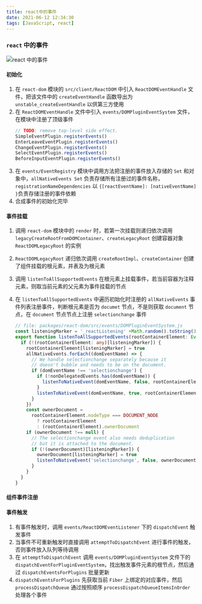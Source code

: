 ```yaml
---
title: react中的事件
date: 2021-06-12 12:34:30
tags: [JavaScript, react]
---
```


### `react` 中的事件

![react 中的事件](/images/react-event.jpg)

#### 初始化

1. 在 `react-dom` 模块的 `src/client/ReactDOM` 中引入 `ReactDOMEventHandle` 文件，把该文件中的 `createEventHandle` 函数导出为 `unstable_createEventHandle` 以供第三方使用
2. 在 `ReactDOMEventHandle` 文件中引入 `events/DOMPluginEventSystem` 文件，在模块中注册了顶级事件
   ```js
   // TODO: remove top-level side effect.
   SimpleEventPlugin.registerEvents()
   EnterLeaveEventPlugin.registerEvents()
   ChangeEventPlugin.registerEvents()
   SelectEventPlugin.registerEvents()
   BeforeInputEventPlugin.registerEvents()
   ```
3. 在 `events/EventRegistry` 模块中调用方法把注册的事件放入存储的 `Set` 和对象中，`allNativeEvents Set` 负责存储所有注册过的事件名称，`registrationNameDependencies` 以 `{[reactEventName]: [nativeEventName] }`负责存储注册的事件依赖
4. 合成事件的初始化完毕

#### 事件挂载

1.  调用 `react-dom` 模块中的 `render` 时，若第一次挂载则递归依次调用 `legacyCreateRootFromDOMContainer`、`createLegacyRoot` 创建容器对象 `ReactDOMLegacyRoot` 的实例
2.  `ReactDOMLegacyRoot` 递归依次调用 `createRootImpl`、`createContainer` 创建了组件挂载的根元素，并表及为根元素
3.  调用 `listenToAllSupportedEvents` 在根元素上挂载事件，若当前容器为注释元素，则取当前元素的父元素为事件挂载的节点
4.  在 `listenToAllSupportedEvents` 中遍历初始化时注册的 `allNativeEvents` 事件列表注册事件，判断根元素是否为 `documet` 节点，不是则获取 `document` 节点，在 `document` 节点节点上注册 `selectionchange` 事件

    ```ts
    // file: packages/react-dom/src/events/DOMPluginEventSystem.js
    const listeningMarker = '_reactListening' +Math.random().toString(36).slice(2);
    export function listenToAllSupportedEvents(rootContainerElement: EventTarget) {
      if (!(rootContainerElement: any)[listeningMarker]) {
        rootContainerElement[listeningMarker] = true
        allNativeEvents.forEach((domEventName) => {
          // We handle selectionchange separately because it
          // doesn't bubble and needs to be on the document.
          if (domEventName !== 'selectionchange') {
            if (!nonDelegatedEvents.has(domEventName)) {
              listenToNativeEvent(domEventName, false, rootContainerElement)
            }
            listenToNativeEvent(domEventName, true, rootContainerElement)
          }
        })
        const ownerDocument =
          rootContainerElement.nodeType === DOCUMENT_NODE
            ? rootContainerElement
            : (rootContainerElement).ownerDocument
        if (ownerDocument !== null) {
          // The selectionchange event also needs deduplication
          // but it is attached to the document.
          if (!(ownerDocument)[listeningMarker]) {
            ownerDocument[listeningMarker] = true
            listenToNativeEvent('selectionchange', false, ownerDocument)
          }
        }
      }
    }
    ```

#### 组件事件注册

#### 事件触发

1. 有事件触发时，调用 `events/ReactDOMEventListener` 下的 `dispatchEvent` 触发事件
2. 当事件不可重新触发时直接调用 `attemptToDispatchEvent` 进行事件的触发，否则事件放入队列等待调用
3. 在 `attemptToDispatchEvent` 调用 `events/DOMPluginEventSystem` 文件下的 `dispatchEventForPluginEventSystem`，找出触发事件元素的根节点，然后通过 `dispatchEventsForPlugins` 批量更新
4. `dispatchEventsForPlugins` 先获取当前 `Fiber` 上绑定的对应事件，然后 `processDispatchQueue` 通过按照顺序 `processDispatchQueueItemsInOrder` 处理各个事件
